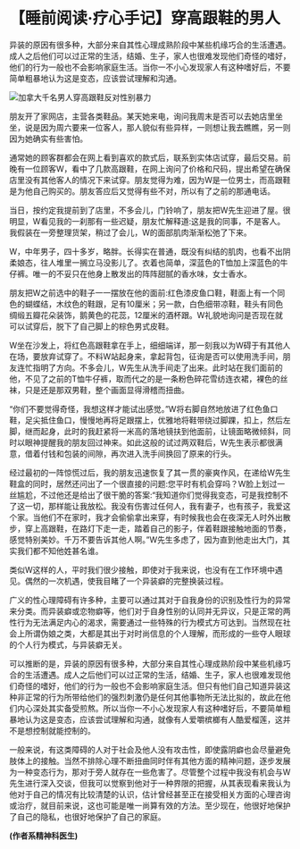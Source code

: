 # 【睡前阅读·疗心手记】穿高跟鞋的男人

异装的原因有很多种，大部分来自其性心理成熟阶段中某些机缘巧合的生活遭遇。成人之后他们可以过正常的生活，结婚、生子，家人也很难发现他们奇怪的嗜好，他们的行为一般也不会影响家庭生活。当你一不小心发现家人有这种嗜好后，不要简单粗暴地认为这是变态，应该尝试理解和沟通。

![加拿大千名男人穿高跟鞋反对性别暴力](http://image.thepaper.cn/www/image/4/187/295.jpg)

朋友开了家网店，主营各类鞋品。某天她来电，询问我周末是否可以去她店里坐坐，说是因为周六要来一位客人，那人貌似有些异样，一则想让我去瞧瞧，另一则因为她确实有些害怕。

通常她的顾客群都会在网上看到喜欢的款式后，联系到实体店试穿，最后交易。前晚有一位顾客W，看中了几款高跟鞋，在网上询问了价格和尺码，提出希望在确保店里没有其他客人的情况下来试穿。朋友觉得为难，因为W是一位男士，而高跟鞋是为他自己购买的。朋友答应后又觉得有些不对，所以有了之前的那通电话。

当日，按约定我提前到了店里，不多会儿，门铃响了，朋友把W先生迎进了屋。很明显，W看见我的一刹那有一些迟疑，朋友忙解释道:这是我的同事，不是客人。我假装在一旁整理货架，稍过了会儿，W的面部肌肉渐渐松弛了下来。

W，中年男子，四十多岁，略胖。长得实在普通，既没有纠结的肌肉，也看不出阴柔娘态，往人堆里一搁立马没影儿了。衣着也简单，深蓝色的T恤加上深蓝色的牛仔裤。唯一的不妥只在他身上散发出的阵阵甜腻的香水味，女士香水。

朋友把W之前选中的鞋子一一摆放在他的面前:红色漆皮鱼口鞋，鞋面上有一个同色的蝴蝶结，木纹色的鞋跟，足有10厘米；另一款，白色细带凉鞋，鞋头有同色绸缎五瓣花朵装饰，鹅黄色的花蕊，12厘米的酒杯跟。W礼貌地询问是否现在就可以试穿后，脱下了自己脚上的棕色男式皮鞋。

W坐在沙发上，将红色高跟鞋拿在手上，细细端详，那一刻我以为W碍于有其他人在场，要放弃试穿了。不料W站起身来，拿起背包，征询是否可以使用洗手间，朋友连忙指明了方向。不多会儿，W先生从洗手间走了出来。此时站在我们面前的他，不见了之前的T恤牛仔裤，取而代之的是一条粉色碎花雪纺连衣裙，裸色的丝袜，只是还是那双男鞋，整个画面显得滑稽而扭曲。

“你们不要觉得奇怪，我想这样才能试出感觉。”W将右脚自然地放进了红色鱼口鞋，足尖抵住鱼口，慢慢地再将足跟摆上，优雅地将鞋带绕过脚踝，扣上，然后左脚，继而起身，此时的我赶紧将一米高的落地镜扶到他面前，让镜面略微倾斜，同时以眼神提醒我的朋友回过神来。如此这般的试过两双鞋后，W先生表示都很满意，借着付钱和包装的间隙，再次进入洗手间换回了原来的行头。

经过最初的一阵惊慌过后，我的朋友迅速恢复了其一贯的豪爽作风，在递给W先生鞋盒的同时，居然还问出了一个很直接的问题:您平时有机会穿吗？W脸上划过一丝尴尬，不过他还是给出了很干脆的答案:“我知道你们觉得我变态，可是我控制不了这一切，那样能让我放松。我没有伤害过任何人，我有妻子，也有孩子，我爱这个家。当他们不在家时，我才会偷偷拿出来穿，有时候我也会在夜深无人时外出散步，穿上高跟鞋，在路灯下走一走，踏着自己的影子，伴着鞋跟接触地面的节奏，感觉特别美妙。千万不要告诉其他人啊。”W先生多虑了，因为直到他走出大门，其实我们都不知他姓甚名谁。

类似W这样的人，平时我们很少接触，即使对于我来说，也没有在工作环境中遇见。偶然的一次机遇，使我目睹了一个异装癖的完整换装过程。

广义的性心理障碍有许多种，主要可以通过其对于自我身份的识别及性行为的异常来分类。而异装癖或恋物癖等，他们对于自身性别的认同并无异议，只是正常的两性行为无法满足内心的渴求，需要通过一些特殊的行为模式方可达到。当然现在社会上所谓伪娘之类，大都是其出于对时尚信息的个人理解，而形成的一些夺人眼球的个人行为模式，与异装癖无关。

可以推断的是，异装的原因有很多种，大部分来自其性心理成熟阶段中某些机缘巧合的生活遭遇。成人之后他们可以过正常的生活，结婚、生子，家人也很难发现他们奇怪的嗜好，他们的行为一般也不会影响家庭生活。但只有他们自己知道异装这种非正常的行为所带给他们的强烈刺激仍是任何其他事物所无法比拟的，故此在他们内心深处其实备受煎熬。所以当你一不小心发现家人有这种嗜好后，不要简单粗暴地认为这是变态，应该尝试理解和沟通，就像有人爱嚼槟榔有人酷爱榴莲，这并不是想控制就能控制的。

一般来说，有这类障碍的人对于社会及他人没有攻击性，即使露阴癖也会尽量避免肢体上的接触。当然不排除心理不断扭曲同时伴有其他方面的精神问题，逐步发展为一种变态行为，那对于旁人就存在一些危害了。尽管整个过程中我没有机会与W先生进行深入交谈，但我可以觉察到他对于一种界限的把握，从其表现看来我认为他对于自己的情况有比较清楚的认识，估计曾经甚至正在接受相关方面的心理咨询或治疗，就目前来说，这也可能是唯一尚算有效的方法。至少现在，他很好地保护了自己的隐私，也很好地保护了自己的家庭。

**(作者系精神科医生)**
<!-- tcd_original_link https://m.thepaper.cn/newsDetail_forward_1284804 -->
